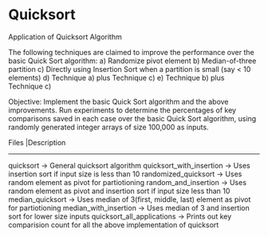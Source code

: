 # Quicksort

Application of Quicksort Algorithm

The following techniques are claimed to improve the performance over the basic Quick Sort algorithm: 
a) Randomize pivot element 
b) Median-of-three partition 
c) Directly using Insertion Sort when a partition is small (say < 10 elements) 
d) Technique a) plus Technique c) 
e) Technique b) plus Technique c) 

Objective:
Implement the basic Quick Sort algorithm and the above improvements. 
Run experiments to determine the percentages of key comparisons saved in each case over the basic Quick Sort algorithm, using randomly generated integer arrays of size 100,000 as inputs. 

Files 						        |Description
-------------------------	-------------------------
quicksort ->					General quicksort algorithm
quicksort_with_insertion -> Uses insertion sort if input size is less than 10
randomized_quicksort	->	Uses random element as pivot for partiotioning
random_and_insertion	->	Uses random element as pivot and insertion sort if input size less than 10
median_quicksort	->		Uses median of 3(first, middle, last) element as pivot for partiotioning
median_with_insertion	->	Uses median of 3 and insertion sort for lower size inputs
quicksort_all_applications ->	Prints out key comparision count for all the above implementation of quicksort
